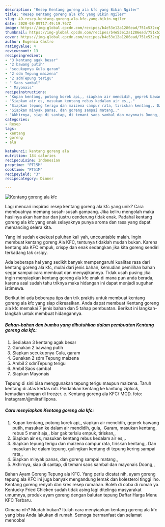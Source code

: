 ```yaml
---
description: "Resep Kentang goreng ala kfc yang Bikin Ngiler"
title: "Resep Kentang goreng ala kfc yang Bikin Ngiler"
slug: 49-resep-kentang-goreng-ala-kfc-yang-bikin-ngiler
date: 2020-08-09T17:49:19.767Z
image: https://img-global.cpcdn.com/recipes/b4e53e12a1286ead/751x532cq70/kentang-goreng-ala-kfc-foto-resep-utama.jpg
thumbnail: https://img-global.cpcdn.com/recipes/b4e53e12a1286ead/751x532cq70/kentang-goreng-ala-kfc-foto-resep-utama.jpg
cover: https://img-global.cpcdn.com/recipes/b4e53e12a1286ead/751x532cq70/kentang-goreng-ala-kfc-foto-resep-utama.jpg
author: Eugenia Castro
ratingvalue: 4
reviewcount: 13
recipeingredient:
- "3 kentang agak besar"
- "2 bawang putih"
- "secukupnya Gula garam"
- "2 sdm Tepung maizena"
- "2 sdmTepung terigu"
- " Saos sambal"
- " Mayonais"
recipeinstructions:
- "Kupan kentang, potong korek api,, siapkan air mendidih, geprek bawang putih, masukan ke dalam air mendidih, gula,. Garam, masukan kentang, rebus 5 menit aja,, biar gak terlalu empuk, tiriskan,,"
- "Siapkan air es, masukan kentang rebus kedalam air es,,."
- "Siapkan tepung terigu dan maizena campur rata, tiriskan kentang,. Dan masukan ke dalam tepung, gulingkan kentang di tepung kering sampai rata,,"
- "Siapkan minyak panas, dan goreng sampai matang,,"
- "Akhirnya, siap di santap, di temani saos sambal dan mayonais Doong,,"
categories:
- Resep
tags:
- kentang
- goreng
- ala

katakunci: kentang goreng ala 
nutrition: 184 calories
recipecuisine: Indonesian
preptime: "PT15M"
cooktime: "PT51M"
recipeyield: "3"
recipecategory: Dinner

---
```



![Kentang goreng ala kfc](https://img-global.cpcdn.com/recipes/b4e53e12a1286ead/751x532cq70/kentang-goreng-ala-kfc-foto-resep-utama.jpg)

Lagi mencari inspirasi resep kentang goreng ala kfc yang unik? Cara membuatnya memang susah-susah gampang. Jika keliru mengolah maka hasilnya akan hambar dan justru cenderung tidak enak. Padahal kentang goreng ala kfc yang enak selayaknya punya aroma dan rasa yang dapat memancing selera kita.

Yang ini sudah eksekusi puluhan kali yah, uncountable malah. Ingin membuat kentang goreng Ala KFC, tentunya tidaklah mudah bukan. Karena kentang ala KFC empuk, crispy dan enak sedangkan jika kita goreng sendiri terkadang tak crsipy.

Ada beberapa hal yang sedikit banyak mempengaruhi kualitas rasa dari kentang goreng ala kfc, mulai dari jenis bahan, kemudian pemilihan bahan segar sampai cara membuat dan menyajikannya. Tidak usah pusing jika ingin menyiapkan kentang goreng ala kfc enak di mana pun anda berada, karena asal sudah tahu triknya maka hidangan ini dapat menjadi suguhan istimewa.


Berikut ini ada beberapa tips dan trik praktis untuk membuat kentang goreng ala kfc yang siap dikreasikan. Anda dapat membuat Kentang goreng ala kfc memakai 7 jenis bahan dan 5 tahap pembuatan. Berikut ini langkah-langkah untuk membuat hidangannya.

<!--inarticleads1-->

##### Bahan-bahan dan bumbu yang dibutuhkan dalam pembuatan Kentang goreng ala kfc:

1. Sediakan 3 kentang agak besar
1. Gunakan 2 bawang putih
1. Siapkan secukupnya Gula, garam
1. Gunakan 2 sdm Tepung maizena
1. Ambil 2 sdmTepung terigu
1. Ambil  Saos sambal
1. Siapkan  Mayonais


Tepung di sini bisa menggunakan tepung terigu maupun maizena. Taruh kentang di atas kertas roti. Pindahkan kentang ke kantung ziplock, kemudian simpan di freezer. e. Kentang goreng ala KFC/ MCD. foto: Instagram/@miirafilipova. 

<!--inarticleads2-->

##### Cara menyiapkan Kentang goreng ala kfc:

1. Kupan kentang, potong korek api,, siapkan air mendidih, geprek bawang putih, masukan ke dalam air mendidih, gula,. Garam, masukan kentang, rebus 5 menit aja,, biar gak terlalu empuk, tiriskan,,
1. Siapkan air es, masukan kentang rebus kedalam air es,,.
1. Siapkan tepung terigu dan maizena campur rata, tiriskan kentang,. Dan masukan ke dalam tepung, gulingkan kentang di tepung kering sampai rata,,
1. Siapkan minyak panas, dan goreng sampai matang,,
1. Akhirnya, siap di santap, di temani saos sambal dan mayonais Doong,,


Bahan Ayam Goreng Tepung ala KFC. Yang perlu dicatat nih, ayam goreng tepung ala KFC ini juga banyak mengandung lemak dan kolesterol tinggi lho. Kentang goreng renyah dan kres resep rumahan. Boleh di coba di rumah ya. Kentucky Fried Chicken sudah tidak asing lagi ditelinga masyarakat umumnya, produk ayam goreng dengan balutan tepung Daftar Harga Menu KFC Terbaru. 

Gimana nih? Mudah bukan? Itulah cara menyiapkan kentang goreng ala kfc yang bisa Anda lakukan di rumah. Semoga bermanfaat dan selamat mencoba!
